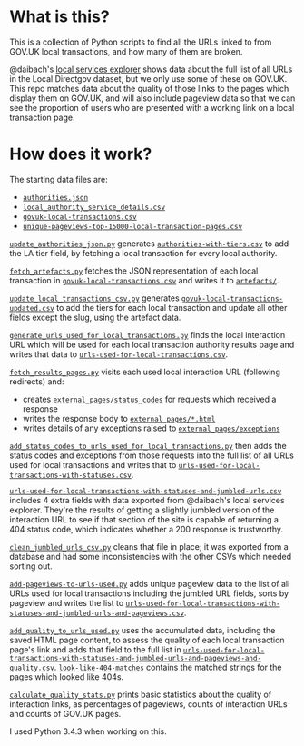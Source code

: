 # What is this?

This is a collection of Python scripts to find all the URLs linked to from
GOV.UK local transactions, and how many of them are broken.

@daibach's [local services explorer](http://govuklocal.dafyddvaughan.co.uk/)
shows data about the full list of all URLs in the Local Directgov dataset, but
we only use some of these on GOV.UK. This repo matches data about the quality of
those links to the pages which display them on GOV.UK, and will also include
pageview data so that we can see the proportion of users who are presented with
a working link on a local transaction page.

# How does it work?

The starting data files are:

- [`authorities.json`](https://github.com/jennyd/govuk-local-interactions/blob/master/authorities.json)
- [`local_authority_service_details.csv`](https://github.com/jennyd/govuk-local-interactions/blob/master/local_authority_service_details.csv)
- [`govuk-local-transactions.csv`](https://github.com/jennyd/govuk-local-interactions/blob/master/govuk-local-transactions.csv)
- [`unique-pageviews-top-15000-local-transaction-pages.csv`](https://github.com/jennyd/govuk-local-interactions/blob/master/unique-pageviews-top-15000-local-transaction-pages.csv)

[`update_authorities_json.py`](https://github.com/jennyd/govuk-local-interactions/blob/master/update_authorities_json.py)
generates [`authorities-with-tiers.csv`](https://github.com/jennyd/govuk-local-interactions/blob/master/authorities-with-tiers.json)
to add the LA tier field, by fetching a local transaction for every local authority.

[`fetch_artefacts.py`](https://github.com/jennyd/govuk-local-interactions/blob/master/fetch_artefacts.py)
fetches the JSON representation of each local transaction in
[`govuk-local-transactions.csv`](https://github.com/jennyd/govuk-local-interactions/blob/master/govuk-local-transactions.csv)
and writes it to [`artefacts/`](https://github.com/jennyd/govuk-local-interactions/tree/master/artefacts).

[`update_local_transactions_csv.py`](https://github.com/jennyd/govuk-local-interactions/blob/master/update_local_transactions_csv.py)
generates [`govuk-local-transactions-updated.csv`](https://github.com/jennyd/govuk-local-interactions/blob/master/govuk-local-transactions-updated.csv)
to add the tiers for each local transaction and update all other fields except
the slug, using the artefact data.

[`generate_urls_used_for_local_transactions.py`](https://github.com/jennyd/govuk-local-interactions/blob/master/generate_urls_used_for_local_transactions.py)
finds the local interaction URL which will be used for each local transaction
authority results page and writes that data to
[`urls-used-for-local-transactions.csv`](https://github.com/jennyd/govuk-local-interactions/blob/master/urls-used-for-local-transactions.csv).

[`fetch_results_pages.py`](https://github.com/jennyd/govuk-local-interactions/blob/master/fetch_results_pages.py)
visits each used local interaction URL (following redirects) and:

- creates [`external_pages/status_codes`](https://github.com/jennyd/govuk-local-interactions/blob/master/external_pages/status_codes)
for requests which received a response
- writes the response body to [`external_pages/*.html`](https://github.com/jennyd/govuk-local-interactions/tree/master/external_pages)
- writes details of any exceptions raised to [`external_pages/exceptions`](https://github.com/jennyd/govuk-local-interactions/blob/master/external_pages/exceptions)

[`add_status_codes_to_urls_used_for_local_transactions.py`](https://github.com/jennyd/govuk-local-interactions/blob/master/add_status_codes_to_urls_used_for_local_transactions.py)
then adds the status codes and exceptions from those requests into the full
list of all URLs used for local transactions and writes that to
[`urls-used-for-local-transactions-with-statuses.csv`](https://github.com/jennyd/govuk-local-interactions/blob/master/urls-used-for-local-transactions-with-statuses.csv).

[`urls-used-for-local-transactions-with-statuses-and-jumbled-urls.csv`](https://github.com/jennyd/govuk-local-interactions/blob/master/urls-used-for-local-transactions-with-statuses-and-jumbled-urls.csv)
includes 4 extra fields with data exported from @daibach's local services explorer.
They're the results of getting a slightly jumbled version of the interaction URL
to see if that section of the site is capable of returning a 404 status code,
which indicates whether a 200 response is trustworthy.

[`clean_jumbled_urls_csv.py`](https://github.com/jennyd/govuk-local-interactions/blob/master/clean_jumbled_urls_csv.py) cleans that file in place; it was exported from a
database and had some inconsistencies with the other CSVs which needed sorting out.

[`add-pageviews-to-urls-used.py`](https://github.com/jennyd/govuk-local-interactions/blob/master/add-pageviews-to-urls-used.py)
adds unique pageview data to the list of all URLs used for local transactions
including the jumbled URL fields, sorts by pageview and writes the list to
[`urls-used-for-local-transactions-with-statuses-and-jumbled-urls-and-pageviews.csv`](https://github.com/jennyd/govuk-local-interactions/blob/master/urls-used-for-local-transactions-with-statuses-and-jumbled-urls-and-pageviews.csv).

[`add_quality_to_urls_used.py`](https://github.com/jennyd/govuk-local-interactions/blob/master/add_quality_to_urls_used.py)
uses the accumulated data, including the saved HTML page content, to assess the
quality of each local transaction page's link and adds that field to the full list in
[`urls-used-for-local-transactions-with-statuses-and-jumbled-urls-and-pageviews-and-quality.csv`](https://github.com/jennyd/govuk-local-interactions/blob/master/urls-used-for-local-transactions-with-statuses-and-jumbled-urls-and-pageviews-and-quality.csv).
[`look-like-404-matches`](https://github.com/jennyd/govuk-local-interactions/blob/master/look-like-404-matches) contains the matched strings
for the pages which looked like 404s.

[`calculate_quality_stats.py`](https://github.com/jennyd/govuk-local-interactions/blob/master/calculate_quality_stats.py)
prints basic statistics about the quality of interaction links, as percentages
of pageviews, counts of interaction URLs and counts of GOV.UK pages.


I used Python 3.4.3 when working on this.
